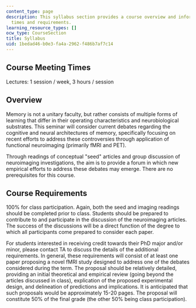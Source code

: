 ```yaml
---
content_type: page
description: This syllabus section provides a course overview and information on meeting
  times and requirements.
learning_resource_types: []
ocw_type: CourseSection
title: Syllabus
uid: 1bedad46-b0e3-fa4a-2962-f486b7af7c14
---
```


Course Meeting Times
--------------------

Lectures: 1 session / week, 3 hours / session

Overview
--------

Memory is not a unitary faculty, but rather consists of multiple forms of learning that differ in their operating characteristics and neurobiological substrates. This seminar will consider current debates regarding the cognitive and neural architectures of memory, specifically focusing on recent efforts to address these controversies through application of functional neuroimaging (primarily fMRI and PET).

Through readings of conceptual "seed" articles and group discussion of neuroimaging investigations, the aim is to provide a forum in which new empirical efforts to address these debates may emerge. There are no prerequisites for this course.

Course Requirements
-------------------

100% for class participation. Again, both the seed and imaging readings should be completed prior to class. Students should be prepared to contribute to and participate in the discussion of the neuroimaging articles. The success of the discussions will be a direct function of the degree to which all participants come prepared to consider each paper.

For students interested in receiving credit towards their PhD major and/or minor, please contact TA to discuss the details of the additional requirements. In general, these requirements will consist of at least one paper proposing a novel fMRI study designed to address one of the debates considered during the term. The proposal should be relatively detailed, providing an initial theoretical and empirical review (going beyond the articles discussed in class), explication of the proposed experimental design, and delineation of predictions and implications. It is anticipated that such proposals would be approximately 15-20 pages. The proposal will constitute 50% of the final grade (the other 50% being class participation).